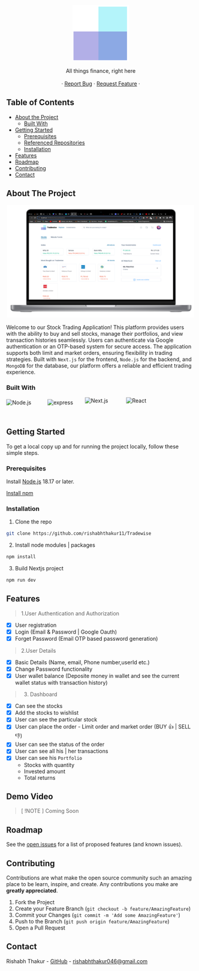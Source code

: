 <!-- PROJECT LOGO -->
<p align="center">
  <a href="https://tradewisee.vercel.app">
    <img src="/public/logo/logo_transparent.png" alt="Logo" width="150" height="150">
  </a>
  <p align="center">
   All things finance, right here
    <br />
    <br />
    ·
    <a href="https://github.com/rishabhthakur11/Tradewise/issues">Report Bug</a>
    ·
    <a href="https://github.com/rishabhthakur11/Tradewise/issues">Request Feature</a>
    ·
    <br />
  </p>
</p>

<!-- TABLE OF CONTENTS -->

## Table of Contents

- [About the Project](#about-the-project)
  - [Built With](#built-with)
- [Getting Started](#getting-started)
  - [Prerequisites](#prerequisites)
  - [Referenced Repositories](#referenced-repositories)
  - [Installation](#installation)
- [Features](#features)
- [Roadmap](#roadmap)
- [Contributing](#contributing)
- [Contact](#contact)

<!-- ABOUT THE PROJECT -->

## About The Project

<!-- [![Product Name Screen Shot][product-screenshot]](https://example.com) -->

<p align ="center">

<img src = "/public/screenshots/image 6.png" height="300" width = "500" >

Welcome to our Stock Trading Application! This platform provides users with the ability to buy and sell stocks, manage their portfolios, and view transaction histories seamlessly. Users can authenticate via Google authentication or an OTP-based system for secure access. The application supports both limit and market orders, ensuring flexibility in trading strategies. Built with `Next.js` for the frontend, `Node.js` for the backend, and `MongoDB` for the database, our platform offers a reliable and efficient trading experience.

### Built With

<p style="display: flex; gap: 30px; align-items: center;">

<img alt="Node.js" src="https://brandslogos.com/wp-content/uploads/images/large/nodejs-logo.png" width="80" height="40"/>

<img alt="express" src="https://upload.wikimedia.org/wikipedia/commons/6/64/Expressjs.png" width="70" height="40" />
<img alt="Next.js" src="https://static-00.iconduck.com/assets.00/nextjs-icon-2048x1234-pqycciiu.png" width="80" height="50"/>

<img alt="React" src="https://cdn.icon-icons.com/icons2/2699/PNG/512/mongodb_logo_icon_170944.png" width="80" height="50"/>

</p>
<!-- GETTING STARTED -->

## Getting Started

To get a local copy up and for running the project locally, follow these simple steps.

### Prerequisites

Install [Node.js](https://nodejs.org/en) 18.17 or later.

[Install npm](https://www.npmjs.com/get-npm)

### Installation

1. Clone the repo

```sh
git clone https://github.com/rishabhthakur11/Tradewise
```

2. Install node modules | packages

```sh
npm install
```

3. Build Nextjs project 

```sh
npm run dev
```

<!-- USAGE EXAMPLES -->

## Features
> 1.User Authentication and Authorization
- [X] User registration 
- [x] Login (Email & Password | Google Oauth)
- [X] Forget Password (Email OTP based password generation)

> 2.User Details
- [X] Basic Details (Name, email, Phone number,userId etc.)
- [X] Change Password functionality
- [X] User wallet balance (Deposite money in wallet and see the current wallet status with transaction history)

> 3. Dashboard
- [X] Can see the stocks 
- [X] Add the stocks to wishlist
- [X] User can see the particular stock
- [X] User can place the order - Limit order and market order (BUY :+1: | SELL :-1:)
- [X] User can see the status of the order 
- [X] User can see all his | her transactions
- [X] User can see his ```Portfolio```
     - Stocks with quantity
     - Invested amount
     - Total returns

## Demo Video
> [ !NOTE ]
> Coming Soon 

<!-- ROADMAP -->

## Roadmap

See the [open issues](https://github.com/rishabhthakur11/Tradewise/issues) for a list of proposed features (and known issues).

<!-- CONTRIBUTING -->

## Contributing

Contributions are what make the open source community such an amazing place to be learn, inspire, and create. Any contributions you make are **greatly appreciated**.

1. Fork the Project
2. Create your Feature Branch (`git checkout -b feature/AmazingFeature`)
3. Commit your Changes (`git commit -m 'Add some AmazingFeature'`)
4. Push to the Branch (`git push origin feature/AmazingFeature`)
5. Open a Pull Request

<!-- CONTACT -->

## Contact

<!-- <Names> -->

Rishabh Thakur - [GitHub](https://github.com/rishabhthakur11) - rishabhthakur046@gmail.com

